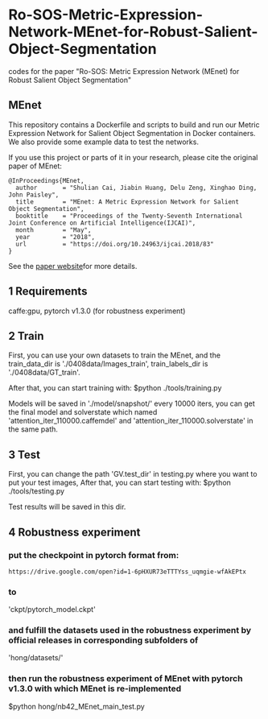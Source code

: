# Ro-SOS-Metric-Expression-Network-MEnet-for-Robust-Salient-Object-Segmentation
codes for the paper "Ro-SOS: Metric Expression Network (MEnet) for Robust Salient Object Segmentation"

## MEnet 

This repository contains a Dockerfile and scripts to build and run our Metric Expression Network for Salient Object Segmentation in Docker containers. We also provide some example data to test the networks. 


If you use this project or parts of it in your research, please cite the original paper of MEnet:

    @InProceedings{MEnet,
      author       = "Shulian Cai, Jiabin Huang, Delu Zeng, Xinghao Ding, John Paisley",
      title        = "MEnet: A Metric Expression Network for Salient Object Segmentation",
      booktitle    = "Proceedings of the Twenty-Seventh International Joint Conference on Artificial Intelligence(IJCAI)",
      month        = "May",
      year         = "2018",
      url          = "https://doi.org/10.24963/ijcai.2018/83"
    }


See the [paper website](https://www.ijcai.org/proceedings/2018/0083.pdf)for more details.

## 1 Requirements
caffe:gpu,
pytorch v1.3.0 (for robustness experiment)


## 2 Train
First, you can use your own datasets to train the MEnet, and the train_data_dir is './0408data/Images_train',
train_labels_dir is './0408data/GT_train'.

After that, you can start training with:
        $python ./tools/training.py 

Models will be saved in './model/snapshot/' every 10000 iters, you can get the final model and solverstate which named 'attention_iter_110000.caffemdel' and 'attention_iter_110000.solverstate' in the same path.

## 3 Test
First, you can change the path 'GV.test_dir' in testing.py where you want to put your test images,
After that, you can start testing with:
        $python ./tools/testing.py 

Test results will be saved in this dir.

## 4 Robustness experiment
### put the checkpoint in pytorch format from:
    https://drive.google.com/open?id=1-6pHXUR73eTTTYss_uqmgie-wfAkEPtx
### to
'ckpt/pytorch_model.ckpt'
### and fulfill the datasets used in the robustness experiment by official releases in corresponding subfolders of
'hong/datasets/'
### then run the robustness experiment of MEnet with pytorch v1.3.0 with which MEnet is re-implemented
$python hong/nb42_MEnet_main_test.py


